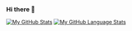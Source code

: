 ### Hi there 👋

[![My GitHub Stats](https://github-readme-stats.vercel.app/api/?username=AlessioTW&count_private=true&theme=tokyonight&showicons=true)]()
[![My GitHub Language Stats](https://github-readme-stats.vercel.app/api/top-langs/?username=AlessioTW&langs_count=5&theme=tokyonight)]()




<!--
**AlessioTW/AlessioTW** is a ✨ _special_ ✨ repository because its `README.md` (this file) appears on your GitHub profile.

Here are some ideas to get you started:

- 🔭 I’m currently working on ...
- 🌱 I’m currently learning ...
- 👯 I’m looking to collaborate on ...
- 🤔 I’m looking for help with ...
- 💬 Ask me about ...
- 📫 How to reach me: ...
- 😄 Pronouns: ...
- ⚡ Fun fact: ...
-->
